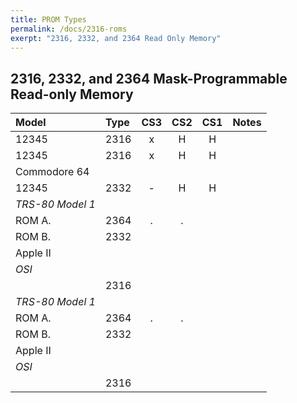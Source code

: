 ```yaml
---
title: PROM Types
permalink: /docs/2316-roms
exerpt: "2316, 2332, and 2364 Read Only Memory"
---
```


## 2316, 2332, and 2364 Mask-Programmable Read-only Memory

|Model     |Type |CS3  |CS2  |CS1  |Notes|
|:---      |:--- |:---:|:---:|:---:|:--- |
|12345     |2316 | x   | H   | H   | |
|12345     |2316 | x   | H   | H   | |
| Commodore 64|||
|12345     |2332 | -   | H   | H   | |
|*TRS-80 Model 1*||
|ROM A.    |2364 |.    |.    |       |
|ROM B.    |2332 |
|Apple II|||
|*OSI*|||
||2316|| 
|*TRS-80 Model 1*||
|ROM A.    |2364 |.    |.    |       |
|ROM B.    |2332 |
|Apple II|||
|*OSI*|||
||2316|| 
